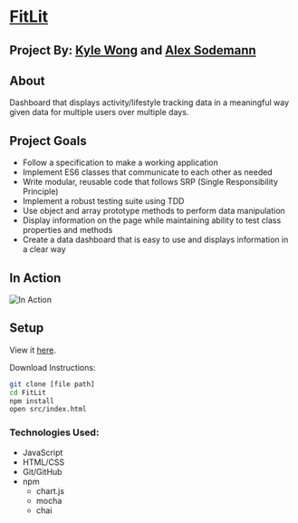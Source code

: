 # [FitLit](https://asodemann18.github.io/FitLit/src/index.html) 

## Project By: [Kyle Wong](https://github.com/KyleWong2510) and [Alex Sodemann](https://github.com/asodemann18)

## About
Dashboard that displays activity/lifestyle tracking data in a meaningful way given data for multiple users over multiple days.

## Project Goals
* Follow a specification to make a working application
* Implement ES6 classes that communicate to each other as needed
* Write modular, reusable code that follows SRP (Single Responsibility Principle)
* Implement a robust testing suite using TDD
* Use object and array prototype methods to perform data manipulation
* Display information on the page while maintaining ability to test class properties and methods
* Create a data dashboard that is easy to use and displays information in a clear way

## In Action
![In Action](http://g.recordit.co/zbM5MQgEzw.gif)

## Setup
View it [here](https://asodemann18.github.io/FitLit/src/index.html).

Download Instructions:
```bash
git clone [file path]
cd FitLit
npm install
open src/index.html
```
### Technologies Used:
* JavaScript
* HTML/CSS
* Git/GitHub
* npm
  * chart.js
  * mocha
  * chai


